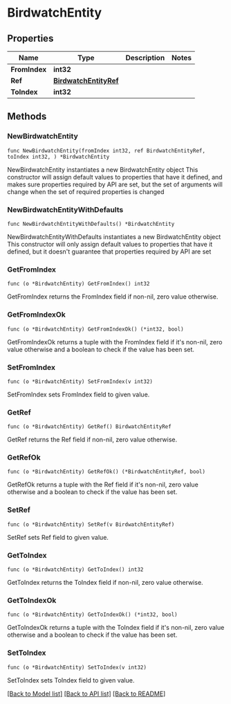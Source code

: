 # BirdwatchEntity

## Properties

Name | Type | Description | Notes
------------ | ------------- | ------------- | -------------
**FromIndex** | **int32** |  | 
**Ref** | [**BirdwatchEntityRef**](BirdwatchEntityRef.md) |  | 
**ToIndex** | **int32** |  | 

## Methods

### NewBirdwatchEntity

`func NewBirdwatchEntity(fromIndex int32, ref BirdwatchEntityRef, toIndex int32, ) *BirdwatchEntity`

NewBirdwatchEntity instantiates a new BirdwatchEntity object
This constructor will assign default values to properties that have it defined,
and makes sure properties required by API are set, but the set of arguments
will change when the set of required properties is changed

### NewBirdwatchEntityWithDefaults

`func NewBirdwatchEntityWithDefaults() *BirdwatchEntity`

NewBirdwatchEntityWithDefaults instantiates a new BirdwatchEntity object
This constructor will only assign default values to properties that have it defined,
but it doesn't guarantee that properties required by API are set

### GetFromIndex

`func (o *BirdwatchEntity) GetFromIndex() int32`

GetFromIndex returns the FromIndex field if non-nil, zero value otherwise.

### GetFromIndexOk

`func (o *BirdwatchEntity) GetFromIndexOk() (*int32, bool)`

GetFromIndexOk returns a tuple with the FromIndex field if it's non-nil, zero value otherwise
and a boolean to check if the value has been set.

### SetFromIndex

`func (o *BirdwatchEntity) SetFromIndex(v int32)`

SetFromIndex sets FromIndex field to given value.


### GetRef

`func (o *BirdwatchEntity) GetRef() BirdwatchEntityRef`

GetRef returns the Ref field if non-nil, zero value otherwise.

### GetRefOk

`func (o *BirdwatchEntity) GetRefOk() (*BirdwatchEntityRef, bool)`

GetRefOk returns a tuple with the Ref field if it's non-nil, zero value otherwise
and a boolean to check if the value has been set.

### SetRef

`func (o *BirdwatchEntity) SetRef(v BirdwatchEntityRef)`

SetRef sets Ref field to given value.


### GetToIndex

`func (o *BirdwatchEntity) GetToIndex() int32`

GetToIndex returns the ToIndex field if non-nil, zero value otherwise.

### GetToIndexOk

`func (o *BirdwatchEntity) GetToIndexOk() (*int32, bool)`

GetToIndexOk returns a tuple with the ToIndex field if it's non-nil, zero value otherwise
and a boolean to check if the value has been set.

### SetToIndex

`func (o *BirdwatchEntity) SetToIndex(v int32)`

SetToIndex sets ToIndex field to given value.



[[Back to Model list]](../README.md#documentation-for-models) [[Back to API list]](../README.md#documentation-for-api-endpoints) [[Back to README]](../README.md)


